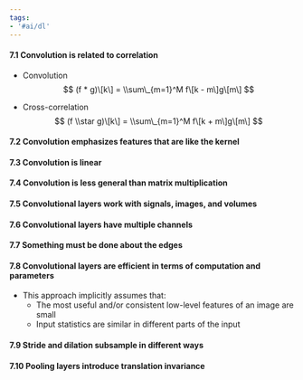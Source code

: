 ```yaml
---
tags:
- '#ai/dl'
---
```


#### 7.1 Convolution is related to correlation

- Convolution
  $$
  (f * g)\[k\] = \\sum\_{m=1}^M f\[k - m\]g\[m\]
  $$

- Cross-correlation
  $$
  (f \\star g)\[k\] = \\sum\_{m=1}^M f\[k + m\]g\[m\]
  $$

#### 7.2 Convolution emphasizes features that are like the kernel

#### 7.3 Convolution is linear

#### 7.4 Convolution is less general than matrix multiplication

#### 7.5 Convolutional layers work with signals, images, and volumes

#### 7.6 Convolutional layers have multiple channels

#### 7.7 Something must be done about the edges

#### 7.8 Convolutional layers are efficient in terms of computation and parameters

- This approach implicitly assumes that:
  - The most useful and/or consistent low-level features of an image are small
  - Input statistics are similar in different parts of the input

#### 7.9 Stride and dilation subsample in different ways

#### 7.10 Pooling layers introduce translation invariance